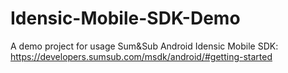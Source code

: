 # Idensic-Mobile-SDK-Demo
A demo project for usage Sum&Sub Android Idensic Mobile SDK: https://developers.sumsub.com/msdk/android/#getting-started